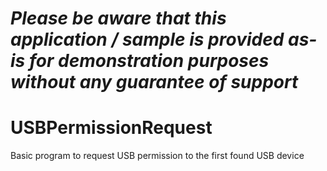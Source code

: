 *Please be aware that this application / sample is provided as-is for demonstration purposes without any guarantee of support*
=========================================================

# USBPermissionRequest
Basic program to request USB permission to the first found USB device 
